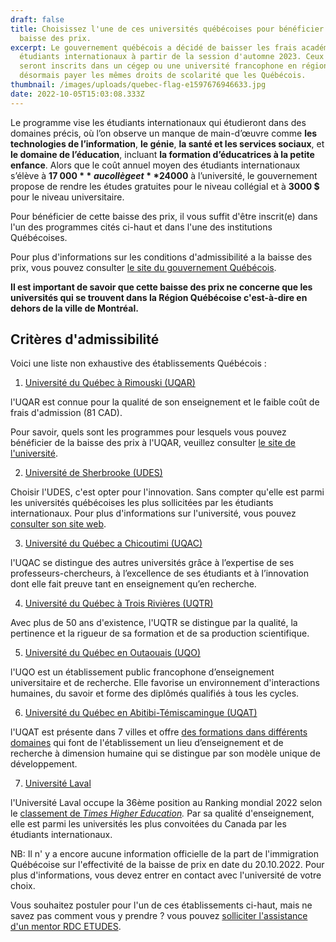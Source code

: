 ```yaml
---
draft: false
title: Choisissez l'une de ces universités québécoises pour bénéficier de la
  baisse des prix.
excerpt: Le gouvernement québécois a décidé de baisser les frais académiques des
  étudiants internationaux à partir de la session d'automne 2023. Ceux qui
  seront inscrits dans un cégep ou une université francophone en région vont
  désormais payer les mêmes droits de scolarité que les Québécois.
thumbnail: /images/uploads/quebec-flag-e1597676946633.jpg
date: 2022-10-05T15:03:08.333Z
---
```

Le programme vise les étudiants internationaux qui étudieront dans des domaines précis, où l’on observe un manque de main-d’œuvre comme **les technologies de l’information**, **le génie**, **la santé et les services sociaux**, et **le domaine de l’éducation**, incluant **la formation d’éducatrices à la petite enfance**. Alors que le coût annuel moyen des étudiants internationaux s’élève à **17 000 $** au collège et **24 000 $** à l’université, le gouvernement propose de rendre les études gratuites pour le niveau collégial et à **3000 $** pour le niveau universitaire.

Pour bénéficier de cette baisse des prix, il vous suffit d'être inscrit(e) dans l'un des programmes cités ci-haut et dans l'une des institutions Québécoises.

Pour plus d'informations sur les conditions d'admissibilité a la baisse des prix, vous pouvez consulter [le site du gouvernement Québécois](https://www.quebec.ca/education/etudier-quebec/aide-financiere-etudiants-internationaux/exemption-droits-scolarite-supplementaires-selon-programme-region#:~:text=Une%20exemption%20des%20droits%20de,la%20Communaut%C3%A9%20m%C3%A9tropolitaine%20de%20Montr%C3%A9al).

**Il est important de savoir que cette baisse des prix ne concerne que les universités qui se trouvent dans la Région Québécoise c'est-à-dire en dehors de la ville de Montréal.** 

## Critères d'admissibilité

Voici une liste non exhaustive des établissements Québécois :

1. [Université du Québec à Rimouski (UQAR)](https://www.uqar.ca/)

l'UQAR est connue pour la qualité de son enseignement et le faible coût de frais d'admission (81 CAD).

Pour savoir, quels sont les programmes pour lesquels vous pouvez bénéficier de la baisse des prix à l'UQAR, veuillez consulter [le site de l'université](https://futursetudiants.uqar.ca/bourses_perspective_quebec).

2. [Université de Sherbrooke (UDES)](https://www.usherbrooke.ca/)

Choisir l'UDES, c'est opter pour l'innovation. Sans compter qu'elle est parmi les universités québécoises les plus sollicitées par les étudiants internationaux. Pour plus d'informations sur l'université, vous pouvez [consulter son site web](https://www.usherbrooke.ca/). 

3. [Université du Québec a Chicoutimi (UQAC)](https://www.uqac.ca/)

l'UQAC se distingue des autres universités grâce à l’expertise de ses professeurs-chercheurs, à l’excellence de ses étudiants et à l’innovation dont elle fait preuve tant en enseignement qu’en recherche.

4. [Université du Québec à Trois Rivières (UQTR)](https://www.uqtr.ca/)

[](https://www.uqtr.ca/)Avec plus de 50 ans d'existence, l'UQTR se distingue par la qualité, la pertinence et la rigueur de sa formation et de sa production scientifique.

5. [Université du Québec en Outaouais (UQO)](https://uqo.ca/)

l'UQO est un établissement public francophone d’enseignement universitaire et de recherche. Elle favorise un environnement d'interactions humaines, du savoir et forme des diplômés qualifiés à tous les cycles.

6. [Université du Québec en Abitibi-Témiscamingue (UQAT)](https://www.uqat.ca/)

l'UQAT est présente dans 7 villes et offre [des formations dans différents domaines](https://www.uqat.ca/etudes/) qui font de l'établissement un lieu d’enseignement et de recherche à dimension humaine qui se distingue par son modèle unique de développement.

7. [](https://www.ubishops.ca/fr/)[Université Laval](https://www.ulaval.ca/)

l'Université Laval occupe la 36ème position au Ranking mondial 2022 selon le [classement de *Times Higher Education*](https://www.timeshighereducation.com/rankings/impact/2022/overall#!/page/0/length/25/sort_by/rank/sort_order/asc/cols/undefined)*.* Par sa qualité d'enseignement, elle est parmi les universités les plus convoitées du Canada par les étudiants internationaux.  

NB: Il n' y a encore aucune information officielle de la part de l'immigration Québécoise sur l'effectivité de la baisse de prix en date du 20.10.2022. Pour plus d'informations, vous devez entrer en contact avec l'université de votre choix. 

Vous souhaitez postuler pour l'un de ces établissements ci-haut, mais ne savez pas comment vous y prendre ? vous pouvez [solliciter l'assistance d'un mentor RDC ETUDES](https://www.rdcetudes.com/accompagnement).